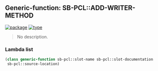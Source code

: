 ## Generic-function: SB-PCL::ADD-WRITER-METHOD
[![package](https://img.shields.io/badge/Package-SB--PCL-5f9ea0.svg?style=social&colorA=999999)](../) [![type](https://img.shields.io/badge/Type-Generic--Function-5f9ea0.svg?style=social&colorA=999999)](../#generic-function) 

> No description.

### Lambda list
```cl
(class generic-function sb-pcl::slot-name sb-pcl::slot-documentation
 sb-pcl::source-location)
```
